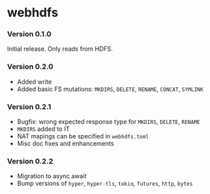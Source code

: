 # webhdfs

### Version 0.1.0

Initial release. Only reads from HDFS.

### Version 0.2.0

* Added write
* Added basic FS mutations: `MKDIRS`, `DELETE`, `RENAME`, `CONCAT`, `SYMLINK`

### Version 0.2.1

* Bugfix: wrong expected response type for `MKDIRS`, `DELETE`, `RENAME`
* `MKDIRS` added to IT
* NAT mapings can be specified in `webhdfs.toml`
* Misc doc fixes and enhancements

### Version 0.2.2

* Migration to async await
* Bump versions of `hyper`, `hyper-tls`, `tokio`, `futures`, `http`, `bytes`
